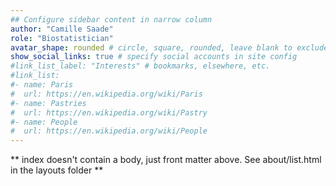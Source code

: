 ```yaml
---
## Configure sidebar content in narrow column
author: "Camille Saade"
role: "Biostatistician"
avatar_shape: rounded # circle, square, rounded, leave blank to exclude
show_social_links: true # specify social accounts in site config
#link_list_label: "Interests" # bookmarks, elsewhere, etc.
#link_list:
#- name: Paris
#  url: https://en.wikipedia.org/wiki/Paris
#- name: Pastries
#  url: https://en.wikipedia.org/wiki/Pastry
#- name: People
#  url: https://en.wikipedia.org/wiki/People
---
```


** index doesn't contain a body, just front matter above.
See about/list.html in the layouts folder **